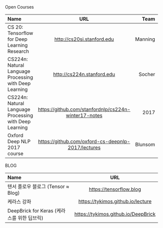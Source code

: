 Open Courses 

| Name | URL | Team | Year |
| :-------- | :--------: | --------: | --------: |
| CS 20: Tensorflow for Deep Learning Research | http://cs20si.stanford.edu | Manning | 2018 |
| CS224n: Natural Language Processing with Deep Learning | http://cs224n.stanford.edu | Socher | 2018 |
| CS224n: Natural Language Processing with Deep Learning | https://github.com/stanfordnlp/cs224n-winter17-notes | 2017 |
| Oxford Deep NLP 2017 course | https://github.com/oxford-cs-deepnlp-2017/lectures | Blunsom | 2017 |



BLOG 

| Name | URL |
| :-------- | :--------: |
| 텐서 플로우 블로그 (Tensor ≈ Blog) | https://tensorflow.blog |
| 케라스 강좌 | https://tykimos.github.io/lecture | 
| DeepBrick for Keras (케라스를 위한 딥브릭) | https://tykimos.github.io/DeepBrick | 
